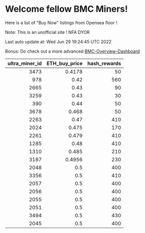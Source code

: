 # Welcome fellow BMC Miners!
Here is a list of "Buy Now" listings from Opensea floor !

Note: This is an unofficial site ! NFA DYOR

Last auto update at: Wed Jun 29 19:24:45 UTC 2022

Bonus: Do check out a more advanced [BMC-Overview-Dashboard](https://dune.com/defifunk/BMC-Overview-Dashboard)


|   ultra_miner_id |   ETH_buy_price |   hash_rewards |
|-----------------:|----------------:|---------------:|
|             3473 |          0.4178 |             50 |
|              978 |          0.42   |            560 |
|             2665 |          0.43   |             90 |
|             3259 |          0.43   |             30 |
|              390 |          0.44   |             50 |
|             3678 |          0.468  |             50 |
|             2263 |          0.47   |            410 |
|             2024 |          0.475  |            170 |
|             2261 |          0.479  |            410 |
|             1285 |          0.48   |            410 |
|             1310 |          0.485  |            210 |
|             3187 |          0.4956 |            230 |
|             2048 |          0.5    |            400 |
|             3356 |          0.5    |            410 |
|             2057 |          0.5    |            400 |
|             2056 |          0.5    |            400 |
|             2055 |          0.5    |            400 |
|             2051 |          0.5    |            400 |
|             3494 |          0.5    |            430 |
|             2045 |          0.5    |            400 |